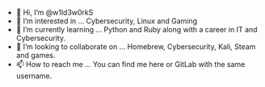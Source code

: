 - 👋 Hi, I’m @w1ld3w0rkS
- 👀 I’m interested in ... Cybersecurity, Linux and Gaming
- 🌱 I’m currently learning ... Python and Ruby along with a career in IT and Cybersecurity.
- 💞️ I’m looking to collaborate on ... Homebrew, Cybersecurity, Kali, Steam and games.
- 📫 How to reach me ... You can find me here or GitLab with the same username.

<!---
w1ld3w0rks/w1ld3w0rks is a ✨ special ✨ repository because its `README.md` (this file) appears on your GitHub profile.
You can click the Preview link to take a look at your changes.
--->
